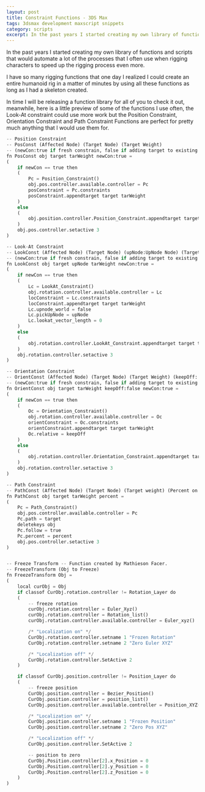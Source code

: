 ```yaml
---
layout: post
title: Constraint Functions - 3DS Max
tags: 3dsmax development maxscript snippets
category: scripts
excerpt: In the past years I started creating my own library of functions and scripts that would automate a lot of the processes that I often use when rigging characters to speed up the rigging process even more.
---
```


In the past years I started creating my own library of functions and scripts that would automate a lot of the processes that I often use when rigging characters to speed up the rigging process even more.

I have so many rigging functions that one day I realized I could create an entire humanoid rig in a matter of minutes by using all these functions as long as I had a skeleton created.

In time I will be releasing a function library for all of you to check it out, meanwhile, here is a little preview of some of the functions I use often, the Look-At constraint could use more work but the Position Constraint, Orientation Constraint and Path Constraint Functions are perfect for pretty much anything that I would use them for.

```python
-- Position Constraint
-- PosConst (Affected Node) (Target Node) (Target Weight)
-- (newCon:true if fresh constrain, false if adding target to existing constrain)
fn PosConst obj target tarWeight newCon:true =
(
    if newCon == true then
    (
        Pc = Position_Constraint()
        obj.pos.controller.available.controller = Pc
        posConstraint = Pc.constraints
        posConstraint.appendtarget target tarWeight
    )
    else
    (
        obj.position.controller.Position_Constraint.appendtarget target tarWeight
    )
    obj.pos.controller.setactive 3
)

-- Look-At Constraint
-- LookConst (Affected Node) (Target Node) (upNode:UpNode Node) (Target Weight)
-- (newCon:true if fresh constrain, false if adding target to existing constrain)
fn LookConst obj target upNode tarWeight newCon:true =
(
    if newCon == true then
    (
        Lc = LookAt_Constraint()
        obj.rotation.controller.available.controller = Lc
        locConstraint = Lc.constraints
        locConstraint.appendtarget target tarWeight
        Lc.upnode_world = false
        Lc.pickUpNode = upNode
        Lc.lookat_vector_length = 0
    )
    else
    (
        obj.rotation.controller.LookAt_Constraint.appendtarget target tarWeight
    )
    obj.rotation.controller.setactive 3
)

-- Orientation Constraint
-- OrientConst (Affected Node) (Target Node) (Target Weight) (keepOff: keep off-set True or False)
-- (newCon:true if fresh constrain, false if adding target to existing constrain)
fn OrientConst obj target tarWeight keepOff:false newCon:true =
(
    if newCon == true then
    (
        Oc = Orientation_Constraint()
        obj.rotation.controller.available.controller = Oc
        orientConstraint = Oc.constraints
        orientConstraint.appendtarget target tarWeight
        Oc.relative = keepOff
    )
    else
    (
        obj.rotation.controller.Orientation_Constraint.appendtarget target tarWeight
    )
    obj.rotation.controller.setactive 3
)

-- Path Constraint
-- PathConst (Affected Node) (Target Node) (Target weight) (Percent on path)
fn PathConst obj target tarWeight percent =
(
    Pc = Path_Constraint()
    obj.pos.controller.available.controller = Pc
    Pc.path = target
    deletekeys obj
    Pc.follow = true
    Pc.percent = percent
    obj.pos.controller.setactive 3
)


-- Freeze Transform -- Function created by Mathieson Facer.
-- FreezeTransform (Obj to Freeze)
fn FreezeTransform Obj =
(
    local curObj = Obj
    if classof CurObj.rotation.controller != Rotation_Layer do
    (
        -- freeze rotation
        curObj.rotation.controller = Euler_Xyz()
        curObj.rotation.controller = Rotation_list()
        curObj.rotation.controller.available.controller = Euler_xyz()

        /* "Localization on" */
        CurObj.rotation.controller.setname 1 "Frozen Rotation"
        CurObj.rotation.controller.setname 2 "Zero Euler XYZ"

        /* "Localization off" */
        CurObj.rotation.controller.SetActive 2
    )

    if classof CurObj.position.controller != Position_Layer do
    (
        -- freeze position
        CurObj.position.controller = Bezier_Position()
        CurObj.position.controller = position_list()
        CurObj.position.controller.available.controller = Position_XYZ()

        /* "Localization on" */
        CurObj.position.controller.setname 1 "Frozen Position"
        CurObj.position.controller.setname 2 "Zero Pos XYZ"

        /* "Localization off" */
        CurObj.position.controller.SetActive 2

        -- position to zero
        CurObj.Position.controller[2].x_Position = 0
        CurObj.Position.controller[2].y_Position = 0
        CurObj.Position.controller[2].z_Position = 0
    )
)
```
